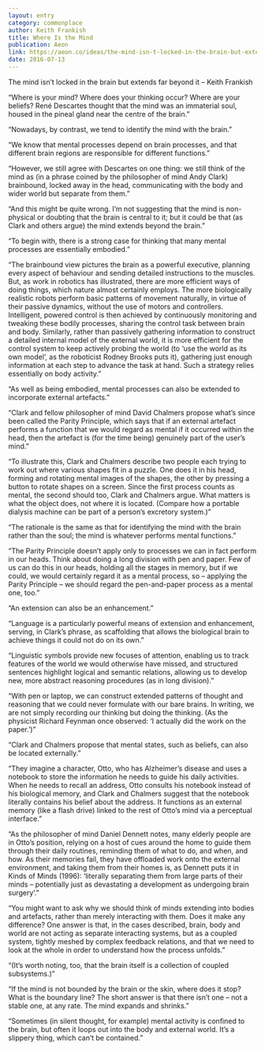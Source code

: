 ```yaml
---
layout: entry
category: commonplace
author: Keith Frankish
title: Where Is the Mind
publication: Aeon
link: https://aeon.co/ideas/the-mind-isn-t-locked-in-the-brain-but-extends-far-beyond-it
date: 2016-07-13
---
```


The mind isn’t locked in the brain but extends far beyond it – Keith Frankish

“Where is your mind? Where does your thinking occur? Where are your beliefs? René Descartes thought that the mind was an immaterial soul, housed in the pineal gland near the centre of the brain.”

“Nowadays, by contrast, we tend to identify the mind with the brain.”

“We know that mental processes depend on brain processes, and that different brain regions are responsible for different functions.”

“However, we still agree with Descartes on one thing: we still think of the mind as (in a phrase coined by the philosopher of mind Andy Clark) brainbound, locked away in the head, communicating with the body and wider world but separate from them.”

“And this might be quite wrong. I’m not suggesting that the mind is non-physical or doubting that the brain is central to it; but it could be that (as Clark and others argue) the mind extends beyond the brain.”

“To begin with, there is a strong case for thinking that many mental processes are essentially embodied.”

“The brainbound view pictures the brain as a powerful executive, planning every aspect of behaviour and sending detailed instructions to the muscles. But, as work in robotics has illustrated, there are more efficient ways of doing things, which nature almost certainly employs. The more biologically realistic robots perform basic patterns of movement naturally, in virtue of their passive dynamics, without the use of motors and controllers. Intelligent, powered control is then achieved by continuously monitoring and tweaking these bodily processes, sharing the control task between brain and body. Similarly, rather than passively gathering information to construct a detailed internal model of the external world, it is more efficient for the control system to keep actively probing the world (to ‘use the world as its own model’, as the roboticist Rodney Brooks puts it), gathering just enough information at each step to advance the task at hand. Such a strategy relies essentially on body activity.”

“As well as being embodied, mental processes can also be extended to incorporate external artefacts.”

“Clark and fellow philosopher of mind David Chalmers propose what’s since been called the Parity Principle, which says that if an external artefact performs a function that we would regard as mental if it occurred within the head, then the artefact is (for the time being) genuinely part of the user’s mind.”

“To illustrate this, Clark and Chalmers describe two people each trying to work out where various shapes fit in a puzzle. One does it in his head, forming and rotating mental images of the shapes, the other by pressing a button to rotate shapes on a screen. Since the first process counts as mental, the second should too, Clark and Chalmers argue. What matters is what the object does, not where it is located. (Compare how a portable dialysis machine can be part of a person’s excretory system.)”

“The rationale is the same as that for identifying the mind with the brain rather than the soul; the mind is whatever performs mental functions.”

“The Parity Principle doesn’t apply only to processes we can in fact perform in our heads. Think about doing a long division with pen and paper. Few of us can do this in our heads, holding all the stages in memory, but if we could, we would certainly regard it as a mental process, so – applying the Parity Principle – we should regard the pen-and-paper process as a mental one, too.”

“An extension can also be an enhancement.”

“Language is a particularly powerful means of extension and enhancement, serving, in Clark’s phrase, as scaffolding that allows the biological brain to achieve things it could not do on its own.”

“Linguistic symbols provide new focuses of attention, enabling us to track features of the world we would otherwise have missed, and structured sentences highlight logical and semantic relations, allowing us to develop new, more abstract reasoning procedures (as in long division).”

“With pen or laptop, we can construct extended patterns of thought and reasoning that we could never formulate with our bare brains. In writing, we are not simply recording our thinking but doing the thinking. (As the physicist Richard Feynman once observed: ‘I actually did the work on the paper.’)”

“Clark and Chalmers propose that mental states, such as beliefs, can also be located externally.”

“They imagine a character, Otto, who has Alzheimer’s disease and uses a notebook to store the information he needs to guide his daily activities. When he needs to recall an address, Otto consults his notebook instead of his biological memory, and Clark and Chalmers suggest that the notebook literally contains his belief about the address. It functions as an external memory (like a flash drive) linked to the rest of Otto’s mind via a perceptual interface.”

“As the philosopher of mind Daniel Dennett notes, many elderly people are in Otto’s position, relying on a host of cues around the home to guide them through their daily routines, reminding them of what to do, and when, and how. As their memories fail, they have offloaded work onto the external environment, and taking them from their homes is, as Dennett puts it in Kinds of Minds (1996): ‘literally separating them from large parts of their minds – potentially just as devastating a development as undergoing brain surgery’.”

“You might want to ask why we should think of minds extending into bodies and artefacts, rather than merely interacting with them. Does it make any difference? One answer is that, in the cases described, brain, body and world are not acting as separate interacting systems, but as a coupled system, tightly meshed by complex feedback relations, and that we need to look at the whole in order to understand how the process unfolds.”

“(It’s worth noting, too, that the brain itself is a collection of coupled subsystems.)”

“If the mind is not bounded by the brain or the skin, where does it stop? What is the boundary line? The short answer is that there isn’t one – not a stable one, at any rate. The mind expands and shrinks.”

“Sometimes (in silent thought, for example) mental activity is confined to the brain, but often it loops out into the body and external world. It’s a slippery thing, which can’t be contained.”
